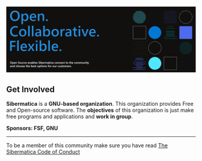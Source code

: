 ![Sibermatica Slogan](https://github.com/Sibermatica/.github/blob/master/assets/open-at-sibermatica.png)

## Get Involved

**Sibermatica** is a **GNU-based organization**. This organization provides
Free and Open-source software. The **objectives** of this organization is just make free programs and applications
and **work in group**.

**Sponsors: FSF, GNU**

----

To be a member of this community make sure you have read [The Sibermatica Code of Conduct](https://github.com/Sibermatica/.github/blob/master/CODE_OF_CONDUCT.md)